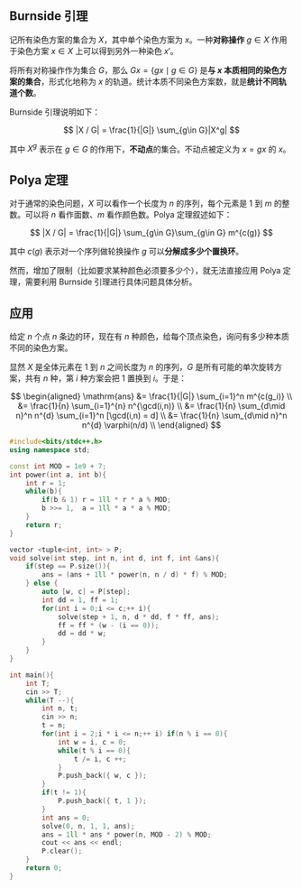 ## Burnside 引理

记所有染色方案的集合为 $X$，其中单个染色方案为 $x$。一种**对称操作** $g\in X$ 作用于染色方案 $x\in X$ 上可以得到另外一种染色 $x'$。

将所有对称操作作为集合 $G$，那么 $Gx = \{gx \mid g\in G\}$ 是**与 $x$ 本质相同的染色方案的集合**，形式化地称为 $x$ 的轨道。统计本质不同染色方案数，就是**统计不同轨道个数**。

Burnside 引理说明如下：

$$
|X / G| = \frac{1}{|G|} \sum_{g\in G}|X^g|
$$

其中 $X^g$ 表示在 $g\in G$ 的作用下，**不动点**的集合。不动点被定义为 $x = gx$ 的 $x$。

## Polya 定理

对于通常的染色问题，$X$ 可以看作一个长度为 $n$ 的序列，每个元素是 $1$ 到 $m$ 的整数。可以将 $n$ 看作面数、$m$ 看作颜色数。Polya 定理叙述如下：

$$
|X / G| = \frac{1}{|G|} \sum_{g\in G}\sum_{g\in G} m^{c(g)}
$$

其中 $c(g)$ 表示对一个序列做轮换操作 $g$ 可以**分解成多少个置换环**。

然而，增加了限制（比如要求某种颜色必须要多少个），就无法直接应用 Polya 定理，需要利用 Burnside 引理进行具体问题具体分析。

## 应用

给定 $n$ 个点 $n$ 条边的环，现在有 $n$ 种颜色，给每个顶点染色，询问有多少种本质不同的染色方案。

显然 $X$ 是全体元素在 $1$ 到 $n$ 之间长度为 $n$ 的序列，$G$ 是所有可能的单次旋转方案，共有 $n$ 种，第 $i$ 种方案会把 $1$ 置换到 $i$。于是：

$$
\begin{aligned}
\mathrm{ans} &= \frac{1}{|G|} \sum_{i=1}^n m^{c(g_i)} \\
&= \frac{1}{n} \sum_{i=1}^{n} n^{\gcd(i,n)} \\
&= \frac{1}{n} \sum_{d\mid n}^n n^{d} \sum_{i=1}^n [\gcd(i,n) = d] \\
&= \frac{1}{n} \sum_{d\mid n}^n n^{d} \varphi(n/d) \\
\end{aligned}
$$

```cpp
#include<bits/stdc++.h>
using namespace std;

const int MOD = 1e9 + 7;
int power(int a, int b){
    int r = 1;
    while(b){
        if(b & 1) r = 1ll * r * a % MOD;
        b >>= 1,  a = 1ll * a * a % MOD;
    }
    return r;
}

vector <tuple<int, int> > P;
void solve(int step, int n, int d, int f, int &ans){
    if(step == P.size()){
        ans = (ans + 1ll * power(n, n / d) * f) % MOD;
    } else {
        auto [w, c] = P[step];
        int dd = 1, ff = 1;
        for(int i = 0;i <= c;++ i){
            solve(step + 1, n, d * dd, f * ff, ans);
            ff = ff * (w - (i == 0));
            dd = dd * w;
        }
    }
}

int main(){
    int T;
    cin >> T;
    while(T --){
        int n, t;
        cin >> n;
        t = n;
        for(int i = 2;i * i <= n;++ i) if(n % i == 0){
            int w = i, c = 0;
            while(t % i == 0){
                t /= i, c ++;
            }
            P.push_back({ w, c });
        }
        if(t != 1){
            P.push_back({ t, 1 });
        }
        int ans = 0;
        solve(0, n, 1, 1, ans);
        ans = 1ll * ans * power(n, MOD - 2) % MOD;
        cout << ans << endl;
        P.clear();
    }
    return 0;
}
```
